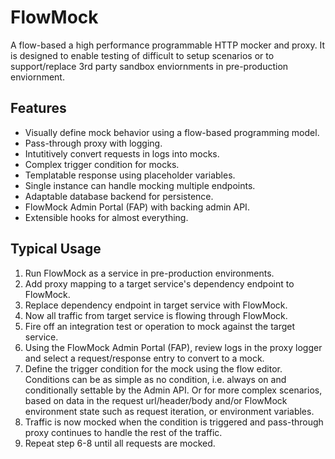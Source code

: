 # FlowMock

A flow-based a high performance programmable HTTP mocker and proxy.  It is designed to enable testing of difficult to setup scenarios or to support/replace 3rd party sandbox enviornments in pre-production enviornment.

## Features

- Visually define mock behavior using a flow-based programming model.
- Pass-through proxy with logging.
- Intutitively convert requests in logs into mocks.
- Complex trigger condition for mocks.
- Templatable response using placeholder variables.
- Single instance can handle mocking multiple endpoints.
- Adaptable database backend for persistence.
- FlowMock Admin Portal (FAP) with backing admin API.
- Extensible hooks for almost everything.

## Typical Usage

1. Run FlowMock as a service in pre-production environments.
2. Add proxy mapping to a target service's dependency endpoint to FlowMock.
3. Replace dependency endpoint in target service with FlowMock.
4. Now all traffic from target service is flowing through FlowMock.
5. Fire off an integration test or operation to mock against the target service.
6. Using the FlowMock Admin Portal (FAP), review logs in the proxy logger and select a request/response entry to convert to a mock.
7. Define the trigger condition for the mock using the flow editor.  Conditions can be as simple as no condition, i.e. always on and conditionally settable by the Admin API.  Or for more complex scenarios, based on data in the request url/header/body and/or FlowMock environment state such as request iteration, or environment variables.
8. Traffic is now mocked when the condition is triggered and pass-through proxy continues to handle the rest of the traffic.
9. Repeat step 6-8 until all requests are mocked.
